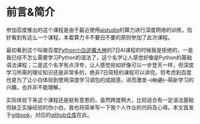 # 前言&简介

参加百度推出的这个课程是由于最近使用[aistudio](https://aistudio.baidu.com/)的算力进行深度网络的训练，恰好看到有这么一个课程，本着算力卡不要白不要的原则参加了此次课程。

最初看到这个叫做百度[Python小白逆袭大神](https://aistudio.baidu.com/aistudio/course/introduce/1224)的7日AI课程的时候我是拒绝的，一是我已经不怎么需要学习Python的语法了，这个名字让人感觉好像是Python的基础语法课程；二是这个名字有点浮夸，让人感觉宛如好像可以一步登天一样，但深度学习所需的理论知识还是非常多的，绝非7日简短的课程可以讲完。但考虑到百度也是为了让小白体验到使用深度学习调包的成就感，进而激发~~（劝退）~~萌新学习的兴趣，也并非不能理解。

实际体验下来这个课程还是挺有意思的，虽然跨度稍大，比较适合有一定语法基础但缺乏实操经验的伪小白，我也将简单写一下我个人作业的代码及心得。本文首发于[gitbook](https://mr-et.gitbook.io/paddle7/)，对应的[github仓库](https://github.com/tea321000/gitbook_paddle_AI_camp)在此。

